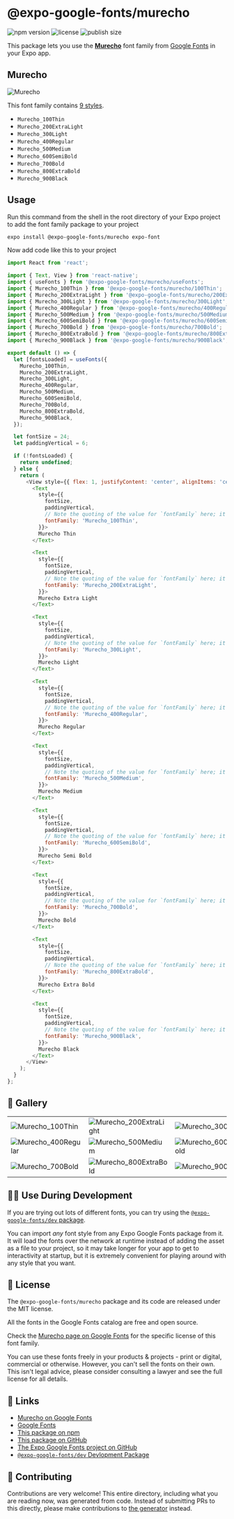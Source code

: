 # @expo-google-fonts/murecho

![npm version](https://flat.badgen.net/npm/v/@expo-google-fonts/murecho)
![license](https://flat.badgen.net/github/license/expo/google-fonts)
![publish size](https://flat.badgen.net/packagephobia/install/@expo-google-fonts/murecho)

This package lets you use the [**Murecho**](https://fonts.google.com/specimen/Murecho) font family from [Google Fonts](https://fonts.google.com/) in your Expo app.

## Murecho

![Murecho](./font-family.png)

This font family contains [9 styles](#-gallery).

- `Murecho_100Thin`
- `Murecho_200ExtraLight`
- `Murecho_300Light`
- `Murecho_400Regular`
- `Murecho_500Medium`
- `Murecho_600SemiBold`
- `Murecho_700Bold`
- `Murecho_800ExtraBold`
- `Murecho_900Black`

## Usage

Run this command from the shell in the root directory of your Expo project to add the font family package to your project
```sh
expo install @expo-google-fonts/murecho expo-font
```

Now add code like this to your project
```js
import React from 'react';

import { Text, View } from 'react-native';
import { useFonts } from '@expo-google-fonts/murecho/useFonts';
import { Murecho_100Thin } from '@expo-google-fonts/murecho/100Thin';
import { Murecho_200ExtraLight } from '@expo-google-fonts/murecho/200ExtraLight';
import { Murecho_300Light } from '@expo-google-fonts/murecho/300Light';
import { Murecho_400Regular } from '@expo-google-fonts/murecho/400Regular';
import { Murecho_500Medium } from '@expo-google-fonts/murecho/500Medium';
import { Murecho_600SemiBold } from '@expo-google-fonts/murecho/600SemiBold';
import { Murecho_700Bold } from '@expo-google-fonts/murecho/700Bold';
import { Murecho_800ExtraBold } from '@expo-google-fonts/murecho/800ExtraBold';
import { Murecho_900Black } from '@expo-google-fonts/murecho/900Black';

export default () => {
  let [fontsLoaded] = useFonts({
    Murecho_100Thin,
    Murecho_200ExtraLight,
    Murecho_300Light,
    Murecho_400Regular,
    Murecho_500Medium,
    Murecho_600SemiBold,
    Murecho_700Bold,
    Murecho_800ExtraBold,
    Murecho_900Black,
  });

  let fontSize = 24;
  let paddingVertical = 6;

  if (!fontsLoaded) {
    return undefined;
  } else {
    return (
      <View style={{ flex: 1, justifyContent: 'center', alignItems: 'center' }}>
        <Text
          style={{
            fontSize,
            paddingVertical,
            // Note the quoting of the value for `fontFamily` here; it expects a string!
            fontFamily: 'Murecho_100Thin',
          }}>
          Murecho Thin
        </Text>

        <Text
          style={{
            fontSize,
            paddingVertical,
            // Note the quoting of the value for `fontFamily` here; it expects a string!
            fontFamily: 'Murecho_200ExtraLight',
          }}>
          Murecho Extra Light
        </Text>

        <Text
          style={{
            fontSize,
            paddingVertical,
            // Note the quoting of the value for `fontFamily` here; it expects a string!
            fontFamily: 'Murecho_300Light',
          }}>
          Murecho Light
        </Text>

        <Text
          style={{
            fontSize,
            paddingVertical,
            // Note the quoting of the value for `fontFamily` here; it expects a string!
            fontFamily: 'Murecho_400Regular',
          }}>
          Murecho Regular
        </Text>

        <Text
          style={{
            fontSize,
            paddingVertical,
            // Note the quoting of the value for `fontFamily` here; it expects a string!
            fontFamily: 'Murecho_500Medium',
          }}>
          Murecho Medium
        </Text>

        <Text
          style={{
            fontSize,
            paddingVertical,
            // Note the quoting of the value for `fontFamily` here; it expects a string!
            fontFamily: 'Murecho_600SemiBold',
          }}>
          Murecho Semi Bold
        </Text>

        <Text
          style={{
            fontSize,
            paddingVertical,
            // Note the quoting of the value for `fontFamily` here; it expects a string!
            fontFamily: 'Murecho_700Bold',
          }}>
          Murecho Bold
        </Text>

        <Text
          style={{
            fontSize,
            paddingVertical,
            // Note the quoting of the value for `fontFamily` here; it expects a string!
            fontFamily: 'Murecho_800ExtraBold',
          }}>
          Murecho Extra Bold
        </Text>

        <Text
          style={{
            fontSize,
            paddingVertical,
            // Note the quoting of the value for `fontFamily` here; it expects a string!
            fontFamily: 'Murecho_900Black',
          }}>
          Murecho Black
        </Text>
      </View>
    );
  }
};

```

## 🔡 Gallery


||||
|-|-|-|
|![Murecho_100Thin](.//100Thin/Murecho_100Thin.ttf.png)|![Murecho_200ExtraLight](.//200ExtraLight/Murecho_200ExtraLight.ttf.png)|![Murecho_300Light](.//300Light/Murecho_300Light.ttf.png)||
|![Murecho_400Regular](.//400Regular/Murecho_400Regular.ttf.png)|![Murecho_500Medium](.//500Medium/Murecho_500Medium.ttf.png)|![Murecho_600SemiBold](.//600SemiBold/Murecho_600SemiBold.ttf.png)||
|![Murecho_700Bold](.//700Bold/Murecho_700Bold.ttf.png)|![Murecho_800ExtraBold](.//800ExtraBold/Murecho_800ExtraBold.ttf.png)|![Murecho_900Black](.//900Black/Murecho_900Black.ttf.png)||


## 👩‍💻 Use During Development

If you are trying out lots of different fonts, you can try using the [`@expo-google-fonts/dev` package](https://github.com/expo/google-fonts/tree/master/font-packages/dev#readme).

You can import *any* font style from any Expo Google Fonts package from it. It will load the fonts
over the network at runtime instead of adding the asset as a file to your project, so it may take longer
for your app to get to interactivity at startup, but it is extremely convenient
for playing around with any style that you want.

## 📖 License

The `@expo-google-fonts/murecho` package and its code are released under the MIT license.

All the fonts in the Google Fonts catalog are free and open source.

Check the [Murecho page on Google Fonts](https://fonts.google.com/specimen/Murecho) for the specific license of this font family.

You can use these fonts freely in your products & projects - print or digital, commercial or otherwise. However, you can't sell the fonts on their own. This isn't legal advice, please consider consulting a lawyer and see the full license for all details.

## 🔗 Links

- [Murecho on Google Fonts](https://fonts.google.com/specimen/Murecho)
- [Google Fonts](https://fonts.google.com/)
- [This package on npm](https://www.npmjs.com/package/@expo-google-fonts/murecho)
- [This package on GitHub](https://github.com/expo/google-fonts/tree/master/font-packages/murecho)
- [The Expo Google Fonts project on GitHub](https://github.com/expo/google-fonts)
- [`@expo-google-fonts/dev` Devlopment Package](https://github.com/expo/google-fonts/tree/master/font-packages/dev)

## 🤝 Contributing

Contributions are very welcome! This entire directory, including what you are reading now, was generated from code. Instead of submitting PRs to this directly, please make contributions to [the generator](https://github.com/expo/google-fonts/tree/master/packages/generator) instead.
